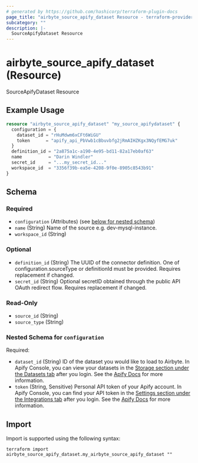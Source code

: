 ```yaml
---
# generated by https://github.com/hashicorp/terraform-plugin-docs
page_title: "airbyte_source_apify_dataset Resource - terraform-provider-airbyte"
subcategory: ""
description: |-
  SourceApifyDataset Resource
---
```


# airbyte_source_apify_dataset (Resource)

SourceApifyDataset Resource

## Example Usage

```terraform
resource "airbyte_source_apify_dataset" "my_source_apifydataset" {
  configuration = {
    dataset_id = "rHuMdwm6xCFt6WiGU"
    token      = "apify_api_PbVwb1cBbuvbfg2jRmAIHZKgx3NQyfEMG7uk"
  }
  definition_id = "2a875a1c-a190-4e95-bd11-82a17eb0af63"
  name          = "Darin Windler"
  secret_id     = "...my_secret_id..."
  workspace_id  = "3356f39b-ea5e-4208-9f0e-8905c8543b91"
}
```

<!-- schema generated by tfplugindocs -->
## Schema

### Required

- `configuration` (Attributes) (see [below for nested schema](#nestedatt--configuration))
- `name` (String) Name of the source e.g. dev-mysql-instance.
- `workspace_id` (String)

### Optional

- `definition_id` (String) The UUID of the connector definition. One of configuration.sourceType or definitionId must be provided. Requires replacement if changed.
- `secret_id` (String) Optional secretID obtained through the public API OAuth redirect flow. Requires replacement if changed.

### Read-Only

- `source_id` (String)
- `source_type` (String)

<a id="nestedatt--configuration"></a>
### Nested Schema for `configuration`

Required:

- `dataset_id` (String) ID of the dataset you would like to load to Airbyte. In Apify Console, you can view your datasets in the <a href="https://console.apify.com/storage/datasets">Storage section under the Datasets tab</a> after you login. See the <a href="https://docs.apify.com/platform/storage/dataset">Apify Docs</a> for more information.
- `token` (String, Sensitive) Personal API token of your Apify account. In Apify Console, you can find your API token in the <a href="https://console.apify.com/account/integrations">Settings section under the Integrations tab</a> after you login. See the <a href="https://docs.apify.com/platform/integrations/api#api-token">Apify Docs</a> for more information.

## Import

Import is supported using the following syntax:

```shell
terraform import airbyte_source_apify_dataset.my_airbyte_source_apify_dataset ""
```
